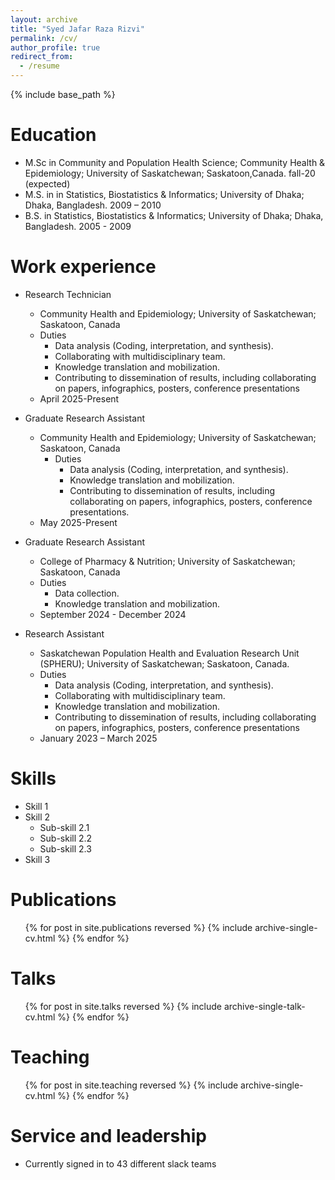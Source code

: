 ```yaml
---
layout: archive
title: "Syed Jafar Raza Rizvi"
permalink: /cv/
author_profile: true
redirect_from:
  - /resume
---
```


{% include base_path %}

Education
======
* M.Sc in Community and Population Health Science; Community Health & Epidemiology; University of Saskatchewan; Saskatoon,Canada. fall-20 (expected)
* M.S. in in Statistics, Biostatistics & Informatics; University of Dhaka; Dhaka, Bangladesh. 2009 – 2010
* B.S. in Statistics, Biostatistics & Informatics;  University of Dhaka; Dhaka, Bangladesh. 2005 - 2009

Work experience
======
* Research Technician
  * Community Health and Epidemiology; University of Saskatchewan; Saskatoon, Canada
  * Duties
    * Data analysis (Coding, interpretation, and synthesis).
    * Collaborating with multidisciplinary team.
    * Knowledge translation and mobilization.
    * Contributing to dissemination of results, including collaborating on papers, infographics, posters, conference presentations
  * April 2025-Present

* Graduate Research Assistant 
  * Community Health and Epidemiology; University of Saskatchewan; Saskatoon, Canada
    * Duties
      * Data analysis (Coding, interpretation, and synthesis).
      * Knowledge translation and mobilization.
      * Contributing to dissemination of results, including collaborating on papers, infographics, posters, conference presentations.
  * May 2025-Present

* Graduate Research Assistant 
  * College of Pharmacy & Nutrition; University of Saskatchewan; Saskatoon, Canada
  * Duties 
    * Data collection.
    * Knowledge translation and mobilization.
  * September 2024 - December 2024
* Research Assistant 
  * Saskatchewan Population Health and Evaluation Research Unit (SPHERU); University of Saskatchewan; Saskatoon, Canada.
  * Duties 
    * Data analysis (Coding, interpretation, and synthesis).
    * Collaborating with multidisciplinary team.
    * Knowledge translation and mobilization.
    * Contributing to dissemination of results, including collaborating on papers, infographics, posters, conference presentations
  * January 2023 – March 2025

  
Skills
======
* Skill 1
* Skill 2
  * Sub-skill 2.1
  * Sub-skill 2.2
  * Sub-skill 2.3
* Skill 3

Publications
======
  <ul>{% for post in site.publications reversed %}
    {% include archive-single-cv.html %}
  {% endfor %}</ul>
  
Talks
======
  <ul>{% for post in site.talks reversed %}
    {% include archive-single-talk-cv.html  %}
  {% endfor %}</ul>
  
Teaching
======
  <ul>{% for post in site.teaching reversed %}
    {% include archive-single-cv.html %}
  {% endfor %}</ul>
  
Service and leadership
======
* Currently signed in to 43 different slack teams
